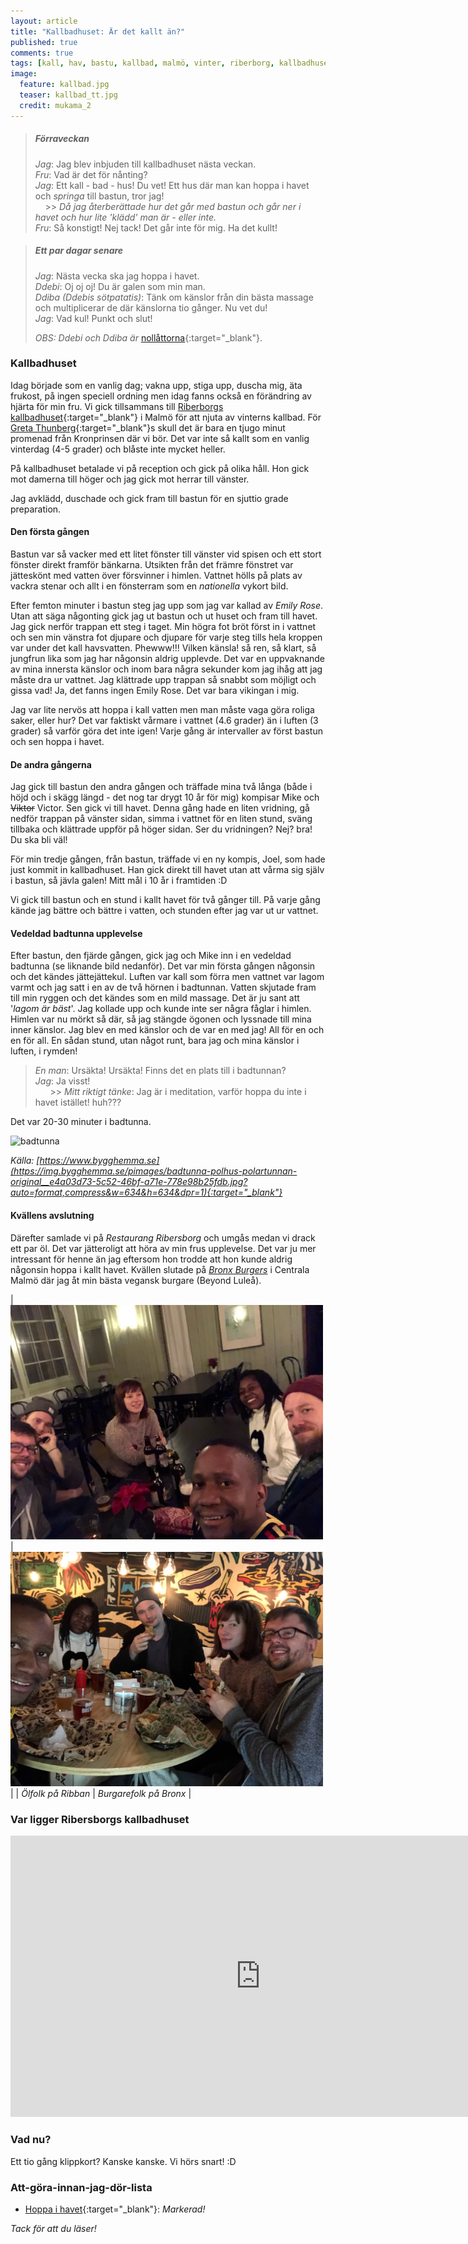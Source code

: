 ```yaml
---
layout: article
title: "Kallbadhuset: Är det kallt än?"
published: true
comments: true
tags: [kall, hav, bastu, kallbad, malmö, vinter, riberborg, kallbadhuset]
image:
  feature: kallbad.jpg
  teaser: kallbad_tt.jpg
  credit: mukama_2
---
```


> ##### Förraveckan
>
> *Jag*: Jag blev inbjuden till kallbadhuset nästa veckan. <br>
> *Fru*: Vad är det för nånting? <br>
> *Jag*: Ett kall - bad - hus! Du vet! Ett hus där man kan hoppa i havet och *springa* till bastun, tror jag! <br>
&nbsp;&nbsp;&nbsp;&nbsp;>> *Då jag återberättade hur det går med bastun och går ner i havet och hur lite 'klädd' man är - eller inte.* <br>
> *Fru*: Så konstigt! Nej tack! Det går inte för mig. Ha det kullt!

> ##### Ett par dagar senare
>
> *Jag*: Nästa vecka ska jag hoppa i havet. <br>
> *Ddebi*: Oj oj oj! Du är galen som min man. <br>
> *Ddiba (Ddebis sötpatatis)*: Tänk om känslor från din bästa massage och multiplicerar de där känslorna tio gånger. Nu vet du! <br>
> *Jag*: Vad kul! Punkt och slut!
>
> *OBS: Ddebi och Ddiba är* [nollåttorna](https://sv.wikipedia.org/wiki/Noll%C3%A5tta){:target="_blank"}.

### Kallbadhuset

Idag började som en vanlig dag; vakna upp, stiga upp, duscha mig, äta frukost, på ingen speciell ordning men idag fanns också en förändring av hjärta för min fru. Vi gick tillsammans till [Riberborgs kallbadhuset](https://www.ribersborgskallbadhus.se/){:target="_blank"} i Malmö för att njuta av vinterns kallbad. För [Greta Thunberg](https://en.wikipedia.org/wiki/Greta_Thunberg){:target="_blank"}s skull det är bara en tjugo minut promenad från Kronprinsen där vi bör. Det var inte så kallt som en vanlig vinterdag (4-5 grader) och blåste inte mycket heller.

På kallbadhuset betalade vi på reception och gick på olika håll. Hon gick mot damerna till höger och jag gick mot herrar till vänster.

Jag avklädd, duschade och gick fram till bastun för en sjuttio grade preparation.

#### Den första gången

Bastun var så vacker med ett litet fönster till vänster vid spisen och ett stort fönster direkt framför bänkarna. Utsikten från det främre fönstret var jätteskönt med vatten över försvinner i himlen. Vattnet hölls på plats av vackra stenar och allt i en fönsterram som en *nationella* vykort bild.

Efter femton minuter i bastun steg jag upp som jag var kallad av *Emily Rose*. Utan att säga någonting gick jag ut bastun och ut huset och fram till havet. Jag gick nerför trappan ett steg i taget. Min högra fot bröt först in i vattnet och sen min vänstra fot djupare och djupare för varje steg tills hela kroppen var under det kall havsvatten. Phewww!!! Vilken känsla! så ren, så klart, så jungfrun lika som jag har någonsin aldrig upplevde. Det var en uppvaknande av mina innersta känslor och inom bara några sekunder kom jag ihåg att jag måste dra ur vattnet. Jag klättrade upp trappan så snabbt som möjligt och gissa vad! Ja, det fanns ingen Emily Rose. Det var bara vikingan i mig.

Jag var lite nervös att hoppa i kall vatten men man måste vaga göra roliga saker, eller hur? Det var faktiskt vårmare i vattnet (4.6 grader) än i luften (3 grader) så varför göra det inte igen! Varje gång är intervaller av först bastun och sen hoppa i havet.

#### De andra gångerna

Jag gick till bastun den andra gången och träffade mina två långa (både i höjd och i skägg längd - det nog tar drygt 10 år för mig) kompisar Mike och ~~Viktor~~ Victor. Sen gick vi till havet. Denna gång hade en liten vridning, gå nedför trappan på vänster sidan, simma i vattnet för en liten stund, sväng tillbaka och klättrade uppför på höger sidan. Ser du vridningen? Nej? bra! Du ska bli väl!

För min tredje gången, från bastun, träffade vi en ny kompis, Joel, som hade just kommit in kallbadhuset. Han gick direkt till havet utan att vårma sig själv i bastun, så jävla galen! Mitt mål i 10 år i framtiden :D

Vi gick till bastun och en stund i kallt havet för två gånger till. På varje gång kände jag bättre och bättre i vatten, och stunden efter jag var ut ur vattnet.

#### Vedeldad badtunna upplevelse

Efter bastun, den fjärde gången, gick jag och Mike inn i en vedeldad badtunna (se liknande bild nedanför). Det var min första gången någonsin och det kändes jättejättekul. Luften var kall som förra men vattnet var lagom varmt och jag satt i en av de två hörnen i badtunnan. Vatten skjutade fram till min ryggen och det kändes som en mild massage. Det är ju sant att '*lagom är bäst*'. Jag kollade upp och kunde inte ser några fåglar i himlen. Himlen var nu mörkt så där, så jag stängde ögonen och lyssnade till mina inner känslor. Jag blev en med känslor och de var en med jag! All för en och en för all. En sådan stund, utan något runt, bara jag och mina känslor i luften, i rymden!

> *En man*:  Ursäkta! Ursäkta! Finns det en plats till i badtunnan? <br>
> *Jag*: Ja visst! <br>
&nbsp;&nbsp;&nbsp;&nbsp;&nbsp;&nbsp;>> *Mitt riktigt tänke*: Jag är i meditation, varför hoppa du inte i havet istället! huh???

Det var 20-30 minuter i badtunna.

![badtunna](https://img.bygghemma.se/pimages/badtunna-polhus-polartunnan-original__e4a03d73-5c52-46bf-a71e-778e98b25fdb.jpg?auto=format,compress&w=634&h=634&dpr=1)

*Källa: [https://www.bygghemma.se](https://img.bygghemma.se/pimages/badtunna-polhus-polartunnan-original__e4a03d73-5c52-46bf-a71e-778e98b25fdb.jpg?auto=format,compress&w=634&h=634&dpr=1){:target="_blank"}*

#### Kvällens avslutning

Därefter samlade vi på *Restaurang Ribersborg* och umgås medan vi drack ett par öl. Det var jätteroligt att höra av min frus upplevelse. Det var ju mer intressant för henne än jag eftersom hon trodde att hon kunde aldrig någonsin hoppa i kallt havet. Kvällen slutade på *[Bronx Burgers](https://bronxburgers.se/)* i Centrala Malmö där jag åt min bästa vegansk burgare (Beyond Luleå).

| <img src="../images/ribbanRestaurang.jpg" alt="På ribban" style="width:500px" /> | <img src="../images/bronxBgs.jpg" alt="På Bronx" style="width:500px" /> |
| *Ölfolk på Ribban* | *Burgarefolk på Bronx* |

### Var ligger Ribersborgs kallbadhuset

<iframe src="https://www.google.com/maps/embed?pb=!1m18!1m12!1m3!1d9016.093192695429!2d12.967147460043678!3d55.60160818229347!2m3!1f0!2f0!3f0!3m2!1i1024!2i768!4f13.1!3m3!1m2!1s0x4653a6a667a5ce0f%3A0x2612925a8f0058b6!2sRibersborgs%20Kallbadhus!5e0!3m2!1ssv!2sse!4v1578011036765!5m2!1ssv!2sse" width="800" height="450" frameborder="0" style="border:0;" allowfullscreen=""></iframe>

### Vad nu?

Ett tio gång klippkort? Kanske kanske. Vi hörs snart! :D

### Att-göra-innan-jag-dör-lista
- [Hoppa i havet](https://www.facebook.com/bbccomedy/videos/337115390412572/?v=337115390412572){:target="_blank"}: *Markerad!*


*Tack för att du läser!*
